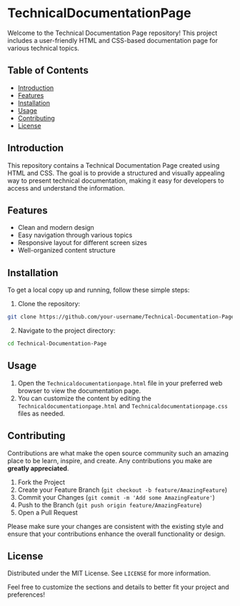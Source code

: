 # TechnicalDocumentationPage

Welcome to the Technical Documentation Page repository! This project includes a user-friendly HTML and CSS-based documentation page for various technical topics.

## Table of Contents

- [Introduction](#introduction)
- [Features](#features)
- [Installation](#installation)
- [Usage](#usage)
- [Contributing](#contributing)
- [License](#license)

## Introduction

This repository contains a Technical Documentation Page created using HTML and CSS. The goal is to provide a structured and visually appealing way to present technical documentation, making it easy for developers to access and understand the information.

## Features

- Clean and modern design
- Easy navigation through various topics
- Responsive layout for different screen sizes
- Well-organized content structure

## Installation

To get a local copy up and running, follow these simple steps:

1. Clone the repository:

```bash
git clone https://github.com/your-username/Technical-Documentation-Page.git
```

2. Navigate to the project directory:

```bash
cd Technical-Documentation-Page
```

## Usage

1. Open the `Technicaldocumentationpage.html` file in your preferred web browser to view the documentation page.
2. You can customize the content by editing the `Technicaldocumentationpage.html` and `Technicaldocumentationpage.css` files as needed.

## Contributing

Contributions are what make the open source community such an amazing place to be learn, inspire, and create. Any contributions you make are **greatly appreciated**.

1. Fork the Project
2. Create your Feature Branch (`git checkout -b feature/AmazingFeature`)
3. Commit your Changes (`git commit -m 'Add some AmazingFeature'`)
4. Push to the Branch (`git push origin feature/AmazingFeature`)
5. Open a Pull Request

Please make sure your changes are consistent with the existing style and ensure that your contributions enhance the overall functionality or design.

## License

Distributed under the MIT License. See `LICENSE` for more information.

Feel free to customize the sections and details to better fit your project and preferences!

